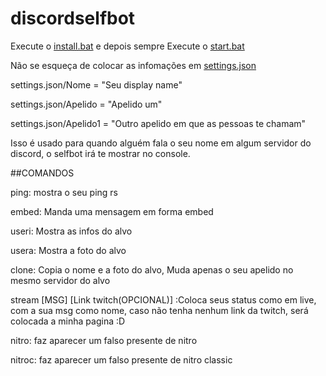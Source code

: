 # discordselfbot

Execute o [install.bat](https://github.com/JozielBorges/DiscordChatLog_Selfbot/blob/master/install.bat) e depois sempre Execute o [start.bat](https://github.com/JozielBorges/DiscordChatLog_Selfbot/blob/master/start.bat)


Não se esqueça de colocar as infomações em [settings.json](https://github.com/JozielBorges/DiscordChatLog_Selfbot/blob/master/settings.json)

settings.json/Nome = "Seu display name"

settings.json/Apelido = "Apelido um"

settings.json/Apelido1 = "Outro apelido em que as pessoas te chamam"

Isso é usado para quando alguém fala o seu nome em algum servidor do discord, o selfbot irá te mostrar no console.



##COMANDOS

ping: mostra o seu ping rs

embed: Manda uma mensagem em forma embed

useri: Mostra as infos do alvo

usera: Mostra a foto do alvo

clone: Copia o nome e a foto do alvo, Muda apenas o seu apelido no mesmo servidor do alvo

stream [MSG] [Link twitch(OPCIONAL)] :Coloca seus status como em live, com a sua msg como nome, caso não tenha nenhum link da twitch, será colocada a minha pagina :D

nitro: faz aparecer um falso presente de nitro

nitroc: faz aparecer um falso presente de nitro classic
